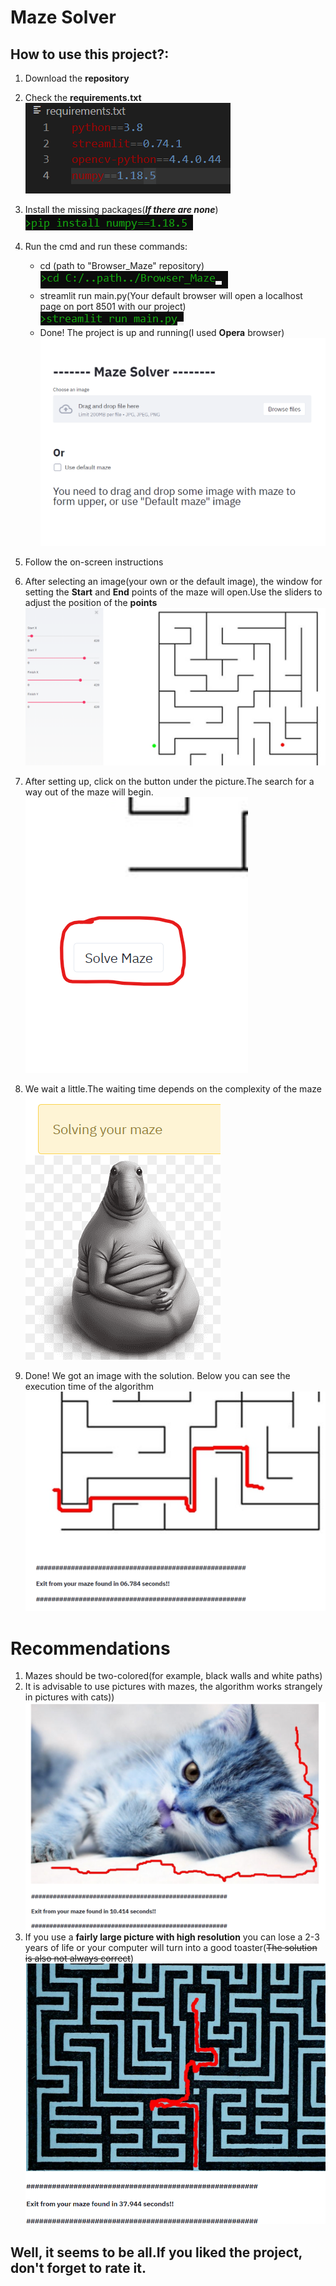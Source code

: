 # Maze Solver

## How to use this project?:
1. Download the **repository**
2. Check the **requirements.txt**
![req](img_readme/req.png)
3. Install the missing packages(***If there are none***)
![inst](img_readme/install.png)
4. Run the cmd and run these commands:</br>
    * cd (path to "Browser_Maze" repository)
    ![path](img_readme/path.png)
    * streamlit run main.py(Your default browser will 
    open a localhost page on port 8501 with our project)
    ![stl](img_readme/stl.png)
    * Done! The project is up and running(I used **Opera** browser)
    ![brw](img_readme/brw.png)

5. Follow the on-screen instructions
6. After selecting an image(your own or the default image), the window for setting the **Start** and **End** points of the maze will open.Use the sliders to adjust the position of the **points**
![sliders](img_readme/sliders.png)
7. After setting up, click on the button under the picture.The search for a way out of the maze will begin.
![solve](img_readme/solve.png)
8. We wait a little.The waiting time depends on the complexity of the maze
![wait](img_readme/wait.png)
9. Done! We got an image with the solution. Below you can see the execution time of the algorithm
![done](img_readme/done.png)

# **Recommendations**
1. Mazes should be two-colored(for example, black walls and white paths)
2. It is advisable to use pictures with mazes, the algorithm works strangely in pictures with cats))
![cat](img_readme/cat.png)
3. If you use a **fairly large picture with high resolution** you can lose a 2-3 years of life or your computer will turn into a good toaster(~~The solution is also not always correct~~)
![cat](img_readme/large.png)

## **Well, it seems to be all.If you liked the project, don't forget to rate it.**







